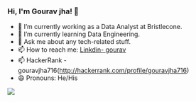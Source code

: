 ### Hi, I'm Gourav jha! 👋

- 🔭 I’m currently working as a Data Analyst at Bristlecone. 
- 🌱 I’m currently learning Data Engineering.
- 💬 Ask me about any tech-related stuff.
- 📫 How to reach me: [Linkdin- gourav](https://www.linkedin.com/in/gouravjha/)
- 📫  HackerRank - gouravjha716(http://hackerrank.com/profile/gouravjha716)
- 😄 Pronouns: He/His
<img src="https://github-readme-stats.vercel.app/api?username=iamgouravjha&&show_icons=true&title_color=ffffff&icon_color=bb2acf&text_color=daf7dc&bg_color=151515">
